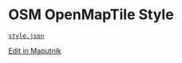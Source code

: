 # OSM OpenMapTile Style

[`style.json`](https://trailstash.github.io/openmaptiles/style.json)

[Edit in Maputnik](https://maputnik.github.io/editor/?style=https://trailstash.github.io/openmaptiles/style.json)
